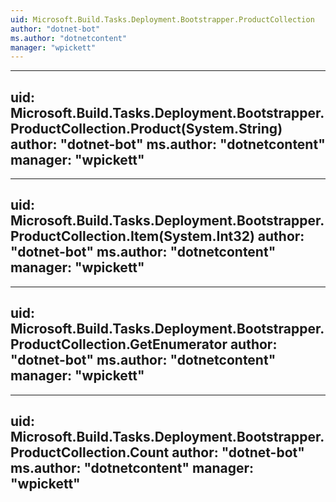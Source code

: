 ```yaml
---
uid: Microsoft.Build.Tasks.Deployment.Bootstrapper.ProductCollection
author: "dotnet-bot"
ms.author: "dotnetcontent"
manager: "wpickett"
---
```


---
uid: Microsoft.Build.Tasks.Deployment.Bootstrapper.ProductCollection.Product(System.String)
author: "dotnet-bot"
ms.author: "dotnetcontent"
manager: "wpickett"
---

---
uid: Microsoft.Build.Tasks.Deployment.Bootstrapper.ProductCollection.Item(System.Int32)
author: "dotnet-bot"
ms.author: "dotnetcontent"
manager: "wpickett"
---

---
uid: Microsoft.Build.Tasks.Deployment.Bootstrapper.ProductCollection.GetEnumerator
author: "dotnet-bot"
ms.author: "dotnetcontent"
manager: "wpickett"
---

---
uid: Microsoft.Build.Tasks.Deployment.Bootstrapper.ProductCollection.Count
author: "dotnet-bot"
ms.author: "dotnetcontent"
manager: "wpickett"
---

